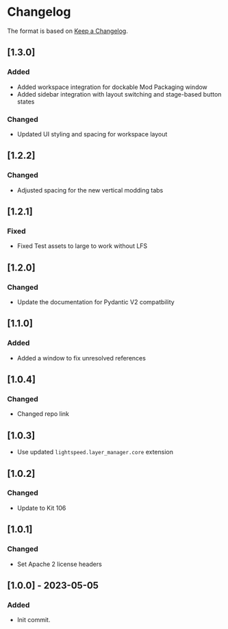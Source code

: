 # Changelog
The format is based on [Keep a Changelog](https://keepachangelog.com/en/1.0.0/).

## [1.3.0]
### Added
- Added workspace integration for dockable Mod Packaging window
- Added sidebar integration with layout switching and stage-based button states

### Changed
- Updated UI styling and spacing for workspace layout

## [1.2.2]
### Changed
- Adjusted spacing for the new vertical modding tabs

## [1.2.1]
### Fixed
- Fixed Test assets to large to work without LFS

## [1.2.0]
### Changed
- Update the documentation for Pydantic V2 compatbility

## [1.1.0]
### Added
- Added a window to fix unresolved references

## [1.0.4]
### Changed
- Changed repo link

## [1.0.3]
- Use updated `lightspeed.layer_manager.core` extension

## [1.0.2]
### Changed
- Update to Kit 106

## [1.0.1]
### Changed
- Set Apache 2 license headers

## [1.0.0] - 2023-05-05
### Added
- Init commit.
